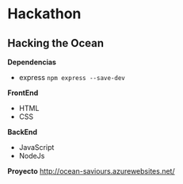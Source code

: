 # Hackathon

## Hacking the Ocean

**Dependencias**

* express `npm express --save-dev`

**FrontEnd**

* HTML
* CSS

**BackEnd**

* JavaScript
* NodeJs

**Proyecto**
http://ocean-saviours.azurewebsites.net/
